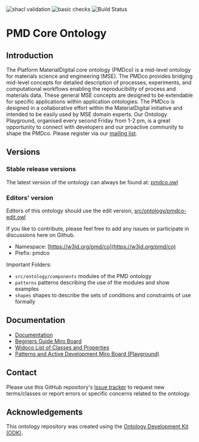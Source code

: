 ![shacl validation](https://github.com/materialdigital/core-ontology/actions/workflows/shacl.yaml/badge.svg?branch=develop-3.0.0)
![basic checks](https://github.com/materialdigital/core-ontology/actions/workflows/quality-checks.yaml/badge.svg?branch=develop-3.0.0)
![Build Status](https://github.com/materialdigital/core-ontology/actions/workflows/qc.yml/badge.svg?branch=develop-3.0.0)


# PMD Core Ontology

## Introduction

The Platform MaterialDigital core ontology (PMDco) is a mid-level ontology for materials science and engineering (MSE). The PMDco provides bridging mid-level concepts for detailed description of processes, experiments, and computational workflows enabling the reproducibility of process and materials data. These general MSE concepts are designed to be extendable for specific applications within application ontologies. The PMDco is designed in a collaborative effort within the MaterialDigital initiative and intended to be easily used by MSE domain experts.
Our Ontology Playground, organised every second Friday from 1-2 pm, is a great opportunity to connect with developers and our proactive community to shape the PMDco. Please register via our [mailing list](https://www.lists.kit.edu/sympa/subscribe/ontology-playground?previous_action=info).

## Versions

### Stable release versions

The latest version of the ontology can always be found at: [pmdco.owl](pmdco.owl)

### Editors' version

Editors of this ontology should use the edit version, 
[src/ontology/pmdco-edit.owl](src/ontology/pmdco-edit.owl)

If you like to contribute, please feel free to add any issues or participate in discussions here on Github.

- Namespace: [https://w3id.org/pmd/co](https://w3id.org/pmd/co)
- Prefix: pmdco

Important Folders: 

 - ```src/ontology/components```    modules of the PMD ontology
 - ```patterns```    patterns describing the use of the modules and show examples
 - ```shapes```    shapes to describe the sets of conditions and constraints of use formally

## Documentation

- [Documentation](https://materialdigital.github.io/core-ontology/3.0.0/docs)
- [Beginers Guide Miro Board ](https://miro.com/app/board/uXjVLY9FwGU=/)
- [Widoco List of Classes and Properties](https://materialdigital.github.io/core-ontology/3.0.0/)
- [Patterns and Active Development Miro Board (Playground)](https://miro.com/app/board/uXjVNOTPrFo=/)

 
## Contact

Please use this GitHub repository's [Issue tracker](https://github.com/materialdigital/core-ontology/issues) to request new terms/classes or report errors or specific concerns related to the ontology.

## Acknowledgements

This ontology repository was created using the [Ontology Development Kit (ODK)](https://github.com/INCATools/ontology-development-kit).
